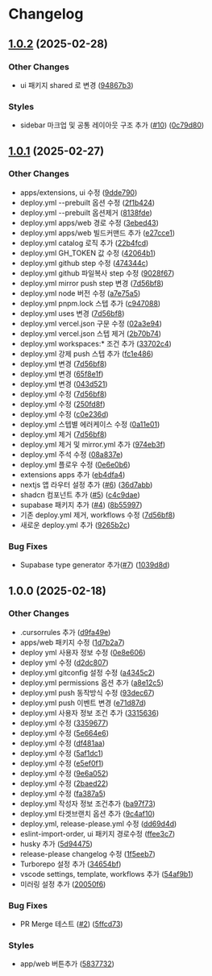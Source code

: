 # Changelog

## [1.0.2](https://github.com/it-diots/it-diots/compare/v1.0.1...v1.0.2) (2025-02-28)


### Other Changes

* ui 패키지 shared 로 변경 ([94867b3](https://github.com/it-diots/it-diots/commit/94867b3049324e770bb0ab21115985bdabf99b5c))


### Styles

* sidebar 마크업 및 공통 레이아웃 구조 추가 ([#10](https://github.com/it-diots/it-diots/issues/10)) ([0c79d80](https://github.com/it-diots/it-diots/commit/0c79d80deac5689bbad2e418fd859f69c36db7e0))

## [1.0.1](https://github.com/it-diots/it-diots/compare/v1.0.0...v1.0.1) (2025-02-27)


### Other Changes

* apps/extensions, ui 수정 ([9dde790](https://github.com/it-diots/it-diots/commit/9dde790c49f7635f74bb510fbb089536bcabb764))
* deploy.yml --prebuilt 옵션 수정 ([2f1b424](https://github.com/it-diots/it-diots/commit/2f1b424331cc4c1e7d46a9858c2a0429274345a8))
* deploy.yml --prebuilt 옵션제거 ([8138fde](https://github.com/it-diots/it-diots/commit/8138fdecca57dc39d3b4784b1a487ddaa6dfe2d4))
* deploy.yml apps/web 경로 수정 ([3ebed43](https://github.com/it-diots/it-diots/commit/3ebed4387b0de35ff7394555e6f7208772834f61))
* deploy.yml apps/web 빌드커맨드 추가 ([e27cce1](https://github.com/it-diots/it-diots/commit/e27cce101cab1299bfd075aaf8122b852cabf3b8))
* deploy.yml catalog 로직 추가 ([22b4fcd](https://github.com/it-diots/it-diots/commit/22b4fcd5d9cebc85a54d4b17b3c1d268ba3b846e))
* deploy.yml GH_TOKEN 값 수정 ([42064b1](https://github.com/it-diots/it-diots/commit/42064b12184f1d7815fbaa7e55a975296e5de526))
* deploy.yml github step 수정 ([474344c](https://github.com/it-diots/it-diots/commit/474344cd9ca7b54b6660af051fe18f92848c013f))
* deploy.yml github 파일복사 step 수정 ([9028f67](https://github.com/it-diots/it-diots/commit/9028f67ef3e94c6c409ae2b3ce44c4413d2b672f))
* deploy.yml mirror push step 변경 ([7d56bf8](https://github.com/it-diots/it-diots/commit/7d56bf898ba9b989933d411650f184701e2cb242))
* deploy.yml node 버전 수정 ([a7e75a5](https://github.com/it-diots/it-diots/commit/a7e75a5651dacd263337d182e9e8a52ed6640603))
* deploy.yml pnpm.lock 스텝 추가 ([c947088](https://github.com/it-diots/it-diots/commit/c9470886be5e81b681d36cdc600ca286500228f7))
* deploy.yml uses 변경 ([7d56bf8](https://github.com/it-diots/it-diots/commit/7d56bf898ba9b989933d411650f184701e2cb242))
* deploy.yml vercel.json 구문 수정 ([02a3e94](https://github.com/it-diots/it-diots/commit/02a3e946ec0be2e4b282c0f73353e32f0061175f))
* deploy.yml vercel.json 스텝 제거 ([2b70b74](https://github.com/it-diots/it-diots/commit/2b70b749319ba58cb190dcd12714cde42e97fdcf))
* deploy.yml workspaces:* 조건 추가 ([33702c4](https://github.com/it-diots/it-diots/commit/33702c479216809aca9a5265ccb7bf0ee4716bc6))
* deploy.yml 강제 push 스텝 추가 ([fc1e486](https://github.com/it-diots/it-diots/commit/fc1e486301b4d2b0692311a48e03710abae7a520))
* deploy.yml 변경 ([7d56bf8](https://github.com/it-diots/it-diots/commit/7d56bf898ba9b989933d411650f184701e2cb242))
* deploy.yml 변경 ([65f8e1f](https://github.com/it-diots/it-diots/commit/65f8e1fe70822974b468128320675ac4a5b0a8b7))
* deploy.yml 변경 ([043d521](https://github.com/it-diots/it-diots/commit/043d521b5b9e9392bcab98371492c54c9969243c))
* deploy.yml 수정 ([7d56bf8](https://github.com/it-diots/it-diots/commit/7d56bf898ba9b989933d411650f184701e2cb242))
* deploy.yml 수정 ([250fd8f](https://github.com/it-diots/it-diots/commit/250fd8fa3725a3cfe435529a3fae94f072b2261d))
* deploy.yml 수정 ([c0e236d](https://github.com/it-diots/it-diots/commit/c0e236d4d1187f4573737f505bed8e8a1dc66036))
* deploy.yml 스텝별 에러케이스 수정 ([0a11e01](https://github.com/it-diots/it-diots/commit/0a11e0135bbd848ee429720a3f2a775188a8afca))
* deploy.yml 제거 ([7d56bf8](https://github.com/it-diots/it-diots/commit/7d56bf898ba9b989933d411650f184701e2cb242))
* deploy.yml 제거 및 mirror.yml 추가 ([974eb3f](https://github.com/it-diots/it-diots/commit/974eb3f5a28125bb4252142fe8ecd76003867298))
* deploy.yml 주석 수정 ([08a837e](https://github.com/it-diots/it-diots/commit/08a837ec441e3b5575a30c7b15eb12b3a6a6a20a))
* deploy.yml 플로우 수정 ([0e6e0b6](https://github.com/it-diots/it-diots/commit/0e6e0b6e082c31ac88e42c3310a1c9fee301a527))
* extensions apps 추가 ([eb4dfa4](https://github.com/it-diots/it-diots/commit/eb4dfa4292ff60a820b47801ce838569db8e909f))
* nextjs 앱 라우터 설정 추가 ([#6](https://github.com/it-diots/it-diots/issues/6)) ([36d7abb](https://github.com/it-diots/it-diots/commit/36d7abb18a391058184ef5a92ad827c289e5bb65))
* shadcn 컴포넌트 추가 ([#5](https://github.com/it-diots/it-diots/issues/5)) ([c4c9dae](https://github.com/it-diots/it-diots/commit/c4c9dae90a67221d4dab94a40622c33fe36c33a6))
* supabase 패키지 추가 ([#4](https://github.com/it-diots/it-diots/issues/4)) ([8b55997](https://github.com/it-diots/it-diots/commit/8b5599791b8416b1fbf27582bd48aec147101c63))
* 기존 deploy.yml 제거, workflows 수정 ([7d56bf8](https://github.com/it-diots/it-diots/commit/7d56bf898ba9b989933d411650f184701e2cb242))
* 새로운 deploy.yml 추가 ([9265b2c](https://github.com/it-diots/it-diots/commit/9265b2c683e7399ec1b7601e34d46f77a997310d))


### Bug Fixes

* Supabase type generator 추가([#7](https://github.com/it-diots/it-diots/issues/7)) ([1039d8d](https://github.com/it-diots/it-diots/commit/1039d8d4f9140da7b0d7761f3d8e5b4f7ad64e64))

## 1.0.0 (2025-02-18)


### Other Changes

* .cursorrules 추가 ([d9fa49e](https://github.com/it-diots/it-diots/commit/d9fa49e21c744014e95e5f6c51d30074c2ef5f8b))
* apps/web 패키지 수정 ([1d7b2a7](https://github.com/it-diots/it-diots/commit/1d7b2a7c610dd6aec482e027832cbb9b5f17be69))
* deploy yml 사용자 정보 수정 ([0e8e606](https://github.com/it-diots/it-diots/commit/0e8e606bd48d6faa78b52071ac1bcc8c1399f01c))
* deploy yml 수정 ([d2dc807](https://github.com/it-diots/it-diots/commit/d2dc807f627236e273324cd66416700e95df6d7c))
* deploy.yml gitconfig 설정 수정 ([a4345c2](https://github.com/it-diots/it-diots/commit/a4345c28d0524856d00ab4ef11cb890f8f84b72b))
* deploy.yml permissions 옵션 추가 ([a8e12c5](https://github.com/it-diots/it-diots/commit/a8e12c52b19028ea5de1016c36aec1b82f08a60e))
* deploy.yml push 동작방식 수정 ([93dec67](https://github.com/it-diots/it-diots/commit/93dec679ffbf5a812560e233316ab4124f79e7db))
* deploy.yml push 이벤트 변경 ([e71d87d](https://github.com/it-diots/it-diots/commit/e71d87d67f5bf297b8a567f6a9f941b64a13fd0a))
* deploy.yml 사용자 정보 조건 추가 ([3315636](https://github.com/it-diots/it-diots/commit/331563687472f888c2c62741308cd516d514f955))
* deploy.yml 수정 ([3359677](https://github.com/it-diots/it-diots/commit/3359677213fd46393aff4cb60e692be14eb3a799))
* deploy.yml 수정 ([5e664e6](https://github.com/it-diots/it-diots/commit/5e664e6e34a2b066dbfa609e19a4dffd6770fd21))
* deploy.yml 수정 ([df481aa](https://github.com/it-diots/it-diots/commit/df481aafe618b3dae38fd45ba8c84e301444b568))
* deploy.yml 수정 ([5af1dc1](https://github.com/it-diots/it-diots/commit/5af1dc11955418f23b3d1ddec25aef35729e52e9))
* deploy.yml 수정 ([e5ef0f1](https://github.com/it-diots/it-diots/commit/e5ef0f1923d5cfeabf6d8b9c369c4249418d1c5d))
* deploy.yml 수정 ([9e6a052](https://github.com/it-diots/it-diots/commit/9e6a052e2ee94163b055d297654b46d3163bce81))
* deploy.yml 수정 ([2baed22](https://github.com/it-diots/it-diots/commit/2baed2244a22478c8da968ff4f27a1279257b661))
* deploy.yml 수정 ([fa387a5](https://github.com/it-diots/it-diots/commit/fa387a5f4af2eb530a826de7a110baa0cb606d65))
* deploy.yml 작성자 정보 조건추가 ([ba97f73](https://github.com/it-diots/it-diots/commit/ba97f737078dc5ea17b6c5b6f835c9a287dce5da))
* deploy.yml 타겟브랜치 옵션 추가 ([9c4af10](https://github.com/it-diots/it-diots/commit/9c4af10104f5f5f8d7c89c34c328a89523827f2b))
* deploy.yml, release-please.yml 수정 ([dd69d4d](https://github.com/it-diots/it-diots/commit/dd69d4d9a64ef8154196db4f45c20194912beb6f))
* eslint-import-order, ui 패키지 경로수정 ([ffee3c7](https://github.com/it-diots/it-diots/commit/ffee3c7f0fab1a782b5229b174849a797502e681))
* husky 추가 ([5d94475](https://github.com/it-diots/it-diots/commit/5d94475e5b5e5287c9f15244bc15742675834d56))
* release-please changelog 수정 ([1f5eeb7](https://github.com/it-diots/it-diots/commit/1f5eeb7388e999a78230554923592ece01e8b505))
* Turborepo 설정 추가 ([34654bf](https://github.com/it-diots/it-diots/commit/34654bfa1ca361b1a315198ef00f06f34a290f2c))
* vscode settings, template, workflows 추가 ([54af9b1](https://github.com/it-diots/it-diots/commit/54af9b1078de32d6b27a4c04079638bc69635271))
* 미러링 설정 추가 ([20050f6](https://github.com/it-diots/it-diots/commit/20050f6efc21fc0b5bed2b357ba3f3700c673172))


### Bug Fixes

* PR Merge 테스트 ([#2](https://github.com/it-diots/it-diots/issues/2)) ([5ffcd73](https://github.com/it-diots/it-diots/commit/5ffcd738a408bdf5ae4980aa83d9434e027b5fb3))


### Styles

* app/web 버튼추가 ([5837732](https://github.com/it-diots/it-diots/commit/58377322bd476209bdc6926ff3ea8140d56eb171))

